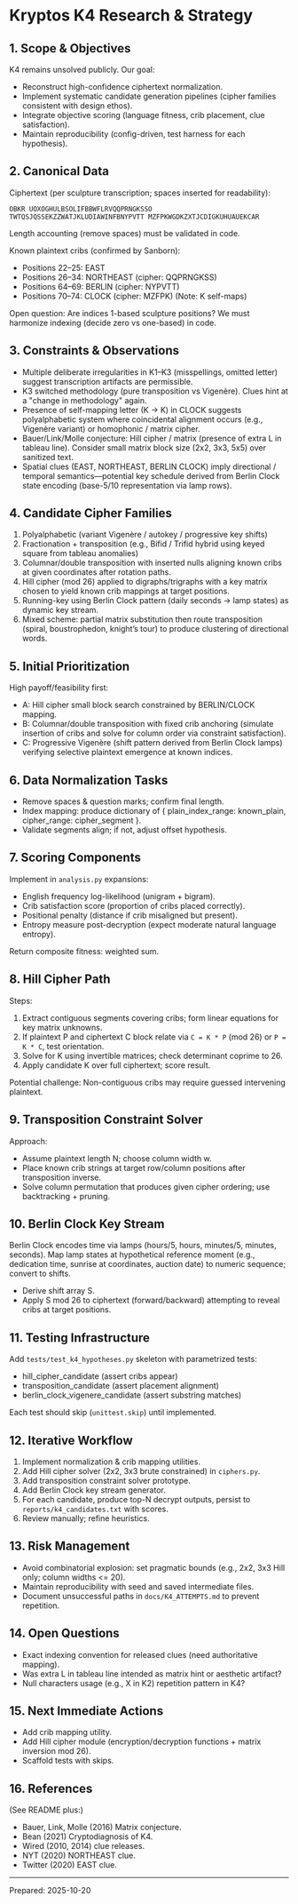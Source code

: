 # Kryptos K4 Research & Strategy

## 1. Scope & Objectives

K4 remains unsolved publicly. Our goal:

- Reconstruct high-confidence ciphertext normalization.
- Implement systematic candidate generation pipelines (cipher families consistent with design ethos).
- Integrate objective scoring (language fitness, crib placement, clue satisfaction).
- Maintain reproducibility (config-driven, test harness for each hypothesis).

## 2. Canonical Data

Ciphertext (per sculpture transcription; spaces inserted for readability):

```
OBKR UOXOGHULBSOLIFBBWFLRVQQPRNGKSSO TWTQSJQSSEKZZWATJKLUDIAWINFBNYPVTT MZFPKWGDKZXTJCDIGKUHUAUEKCAR
```

Length accounting (remove spaces) must be validated in code.

Known plaintext cribs (confirmed by Sanborn):

- Positions 22–25: EAST
- Positions 26–34: NORTHEAST (cipher: QQPRNGKSS)
- Positions 64–69: BERLIN (cipher: NYPVTT)
- Positions 70–74: CLOCK (cipher: MZFPK) (Note: K self-maps)

Open question: Are indices 1-based sculpture positions? We must harmonize indexing (decide zero vs one-based) in code.

## 3. Constraints & Observations

- Multiple deliberate irregularities in K1–K3 (misspellings, omitted letter) suggest transcription artifacts are permissible.
- K3 switched methodology (pure transposition vs Vigenère). Clues hint at a "change in methodology" again.
- Presence of self-mapping letter (K -> K) in CLOCK suggests polyalphabetic system where coincidental alignment occurs (e.g., Vigenère variant) or homophonic / matrix cipher.
- Bauer/Link/Molle conjecture: Hill cipher / matrix (presence of extra L in tableau line). Consider small matrix block size (2x2, 3x3, 5x5) over sanitized text.
- Spatial clues (EAST, NORTHEAST, BERLIN CLOCK) imply directional / temporal semantics—potential key schedule derived from Berlin Clock state encoding (base-5/10 representation via lamp rows).

## 4. Candidate Cipher Families

1. Polyalphabetic (variant Vigenère / autokey / progressive key shifts)
2. Fractionation + transposition (e.g., Bifid / Trifid hybrid using keyed square from tableau anomalies)
3. Columnar/double transposition with inserted nulls aligning known cribs at given coordinates after rotation paths.
4. Hill cipher (mod 26) applied to digraphs/trigraphs with a key matrix chosen to yield known crib mappings at target positions.
5. Running-key using Berlin Clock pattern (daily seconds -> lamp states) as dynamic key stream.
6. Mixed scheme: partial matrix substitution then route transposition (spiral, boustrophedon, knight’s tour) to produce clustering of directional words.

## 5. Initial Prioritization

High payoff/feasibility first:

- A: Hill cipher small block search constrained by BERLIN/CLOCK mapping.
- B: Columnar/double transposition with fixed crib anchoring (simulate insertion of cribs and solve for column order via constraint satisfaction).
- C: Progressive Vigenère (shift pattern derived from Berlin Clock lamps) verifying selective plaintext emergence at known indices.

## 6. Data Normalization Tasks

- Remove spaces & question marks; confirm final length.
- Index mapping: produce dictionary of { plain_index_range: known_plain, cipher_range: cipher_segment }.
- Validate segments align; if not, adjust offset hypothesis.

## 7. Scoring Components

Implement in `analysis.py` expansions:

- English frequency log-likelihood (unigram + bigram).
- Crib satisfaction score (proportion of cribs placed correctly).
- Positional penalty (distance if crib misaligned but present).
- Entropy measure post-decryption (expect moderate natural language entropy).

Return composite fitness: weighted sum.

## 8. Hill Cipher Path

Steps:

1. Extract contiguous segments covering cribs; form linear equations for key matrix unknowns.
2. If plaintext P and ciphertext C block relate via `C = K * P` (mod 26) or `P = K * C`, test orientation.
3. Solve for K using invertible matrices; check determinant coprime to 26.
4. Apply candidate K over full ciphertext; score result.

Potential challenge: Non-contiguous cribs may require guessed intervening plaintext.

## 9. Transposition Constraint Solver

Approach:

- Assume plaintext length N; choose column width w.
- Place known crib strings at target row/column positions after transposition inverse.
- Solve column permutation that produces given cipher ordering; use backtracking + pruning.

## 10. Berlin Clock Key Stream

Berlin Clock encodes time via lamps (hours/5, hours, minutes/5, minutes, seconds). Map lamp states at hypothetical reference moment (e.g., dedication time, sunrise at coordinates, auction date) to numeric sequence; convert to shifts.

- Derive shift array S.
- Apply S mod 26 to ciphertext (forward/backward) attempting to reveal cribs at target positions.

## 11. Testing Infrastructure

Add `tests/test_k4_hypotheses.py` skeleton with parametrized tests:

- hill_cipher_candidate (assert cribs appear)
- transposition_candidate (assert placement alignment)
- berlin_clock_vigenere_candidate (assert substring matches)

Each test should skip (`unittest.skip`) until implemented.

## 12. Iterative Workflow

1. Implement normalization & crib mapping utilities.
2. Add Hill cipher solver (2x2, 3x3 brute constrained) in `ciphers.py`.
3. Add transposition constraint solver prototype.
4. Add Berlin Clock key stream generator.
5. For each candidate, produce top-N decrypt outputs, persist to `reports/k4_candidates.txt` with scores.
6. Review manually; refine heuristics.

## 13. Risk Management

- Avoid combinatorial explosion: set pragmatic bounds (e.g., 2x2, 3x3 Hill only; column widths <= 20).
- Maintain reproducibility with seed and saved intermediate files.
- Document unsuccessful paths in `docs/K4_ATTEMPTS.md` to prevent repetition.

## 14. Open Questions

- Exact indexing convention for released clues (need authoritative mapping).
- Was extra L in tableau line intended as matrix hint or aesthetic artifact?
- Null characters usage (e.g., X in K2) repetition pattern in K4?

## 15. Next Immediate Actions

- Add crib mapping utility.
- Add Hill cipher module (encryption/decryption functions + matrix inversion mod 26).
- Scaffold tests with skips.

## 16. References

(See README plus:)

- Bauer, Link, Molle (2016) Matrix conjecture.
- Bean (2021) Cryptodiagnosis of K4.
- Wired (2010, 2014) clue releases.
- NYT (2020) NORTHEAST clue.
- Twitter (2020) EAST clue.

---
Prepared: 2025-10-20
